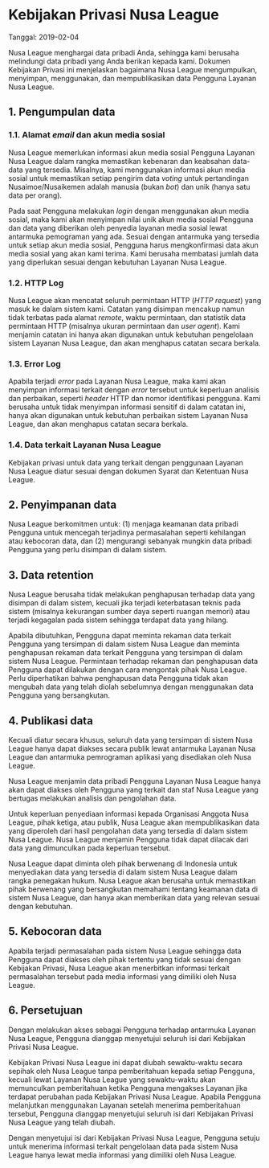 # Kebijakan Privasi Nusa League

Tanggal: 2019-02-04

Nusa League menghargai data pribadi Anda, sehingga kami berusaha melindungi data pribadi yang Anda berikan kepada kami. Dokumen Kebijakan Privasi ini menjelaskan bagaimana Nusa League mengumpulkan, menyimpan, menggunakan, dan mempublikasikan data Pengguna Layanan Nusa League.

## 1. Pengumpulan data

### 1.1. Alamat _email_ dan akun media sosial

Nusa League memerlukan informasi akun media sosial Pengguna Layanan Nusa League dalam rangka memastikan kebenaran dan keabsahan data-data yang tersedia. Misalnya, kami menggunakan informasi akun media sosial untuk memastikan setiap pengirim data _voting_ untuk pertandingan Nusaimoe/Nusaikemen adalah manusia (bukan _bot_) dan unik (hanya satu data per orang).

Pada saat Pengguna melakukan _login_ dengan menggunakan akun media sosial, maka kami akan menyimpan nilai unik akun media sosial Pengguna dan data yang diberikan oleh penyedia layanan media sosial lewat antarmuka pemograman yang ada. Sesuai dengan antarmuka yang tersedia untuk setiap akun media sosial, Pengguna harus mengkonfirmasi data akun media sosial yang akan kami terima. Kami berusaha membatasi jumlah data yang diperlukan sesuai dengan kebutuhan Layanan Nusa League.

### 1.2. HTTP Log

Nusa League akan mencatat seluruh permintaan HTTP (_HTTP request_) yang masuk ke dalam sistem kami. Catatan yang disimpan mencakup namun tidak terbatas pada alamat _remote_, waktu permintaan, dan statistik data permintaan HTTP (misalnya ukuran permintaan dan _user agent_). Kami menjamin catatan ini hanya akan digunakan untuk kebutuhan pengelolaan sistem Layanan Nusa League, dan akan menghapus catatan secara berkala.

### 1.3. Error Log

Apabila terjadi _error_ pada Layanan Nusa League, maka kami akan menyimpan informasi terkait dengan _error_ tersebut untuk keperluan analisis dan perbaikan, seperti _header_ HTTP dan nomor identifikasi pengguna. Kami berusaha untuk tidak menyimpan informasi sensitif di dalam catatan ini, hanya akan digunakan untuk kebutuhan perbaikan sistem Layanan Nusa League, dan akan menghapus catatan secara berkala.

### 1.4. Data terkait Layanan Nusa League

Kebijakan privasi untuk data yang terkait dengan penggunaan Layanan Nusa League diatur sesuai dengan dokumen Syarat dan Ketentuan Nusa League.

## 2. Penyimpanan data

Nusa League berkomitmen untuk: (1) menjaga keamanan data pribadi Pengguna untuk mencegah terjadinya permasalahan seperti kehilangan atau kebocoran data, dan (2) mengurangi sebanyak mungkin data pribadi Pengguna yang perlu disimpan di dalam sistem.

## 3. Data retention

Nusa League berusaha tidak melakukan penghapusan terhadap data yang disimpan di dalam sistem, kecuali jika terjadi keterbatasan teknis pada sistem (misalnya kekurangan sumber daya seperti ruangan memori) atau terjadi kegagalan pada sistem sehingga terdapat data yang hilang.

Apabila dibutuhkan, Pengguna dapat meminta rekaman data terkait Pengguna yang tersimpan di dalam sistem Nusa League dan meminta penghapusan rekaman data terkait Pengguna yang tersimpan di dalam sistem Nusa League. Permintaan terhadap rekaman dan penghapusan data Pengguna dapat dilakukan dengan cara mengontak pihak Nusa League. Perlu diperhatikan bahwa penghapusan data Pengguna tidak akan mengubah data yang telah diolah sebelumnya dengan menggunakan data Pengguna yang bersangkutan.

## 4. Publikasi data

Kecuali diatur secara khusus, seluruh data yang tersimpan di sistem Nusa League hanya dapat diakses secara publik lewat antarmuka Layanan Nusa League dan antarmuka pemrograman aplikasi yang disediakan oleh Nusa League.

Nusa League menjamin data pribadi Pengguna Layanan Nusa League hanya akan dapat diakses oleh Pengguna yang terkait dan staf Nusa League yang bertugas melakukan analisis dan pengolahan data.

Untuk keperluan penyediaan informasi kepada Organisasi Anggota Nusa League, pihak ketiga, atau publik, Nusa League akan mempublikasikan data yang diperoleh dari hasil pengolahan data yang tersedia di dalam sistem Nusa League. Nusa League menjamin Pengguna tidak dapat dilacak dari data yang dimunculkan pada keperluan tersebut.

Nusa League dapat diminta oleh pihak berwenang di Indonesia untuk menyediakan data yang tersedia di dalam sistem Nusa League dalam rangka penegakan hukum. Nusa League akan berusaha untuk memastikan pihak berwenang yang bersangkutan memahami tentang keamanan data di sistem Nusa League, dan hanya akan memberikan data yang relevan sesuai dengan kebutuhan.

## 5. Kebocoran data

Apabila terjadi permasalahan pada sistem Nusa League sehingga data Pengguna dapat diakses oleh pihak tertentu yang tidak sesuai dengan Kebijakan Privasi, Nusa League akan menerbitkan informasi terkait permasalahan tersebut pada media informasi yang dimiliki oleh Nusa League.

## 6. Persetujuan

Dengan melakukan akses sebagai Pengguna terhadap antarmuka Layanan Nusa League, Pengguna dianggap menyetujui seluruh isi dari Kebijakan Privasi Nusa League.

Kebijakan Privasi Nusa League ini dapat diubah sewaktu-waktu secara sepihak oleh Nusa League tanpa pemberitahuan kepada setiap Pengguna, kecuali lewat Layanan Nusa League yang sewaktu-waktu akan memunculkan pemberitahuan ketika Pengguna mengakses Layanan jika terdapat perubahan pada Kebijakan Privasi Nusa League. Apabila Pengguna melanjutkan menggunakan Layanan setelah menerima pemberitahuan tersebut, Pengguna dianggap menyetujui seluruh isi dari Kebijakan Privasi Nusa League yang telah diubah.

Dengan menyetujui isi dari Kebijakan Privasi Nusa League, Pengguna setuju untuk menerima informasi terkait pengelolaan data pada sistem Nusa League hanya lewat media informasi yang dimiliki oleh Nusa League.

